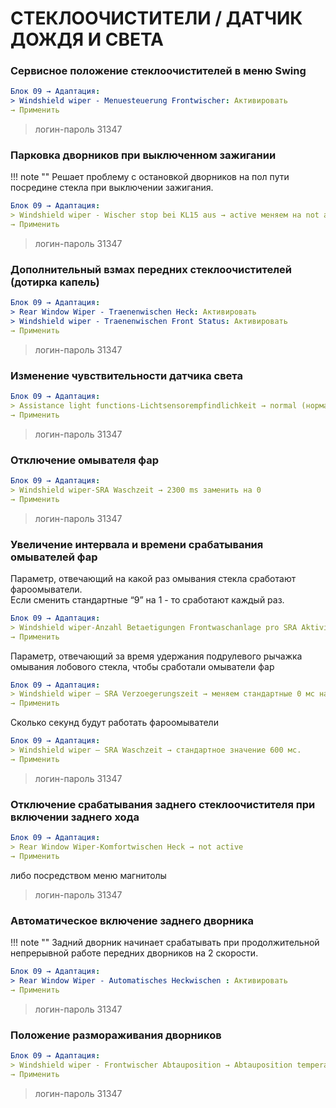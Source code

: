 # СТЕКЛООЧИСТИТЕЛИ / ДАТЧИК ДОЖДЯ И СВЕТА

### Сервисное положение стеклоочистителей в меню Swing
``` yaml
Блок 09 → Адаптация:
> Windshield wiper - Menuesteuerung Frontwischer: Активировать
→ Применить
```
> логин-пароль 31347

### Парковка дворников при выключенном зажигании

!!! note ""
    Решает проблему с остановкой дворников на пол пути посредине стекла при выключении зажигания.
``` yaml
Блок 09 → Адаптация:
> Windshield wiper - Wischer stop bei KL15 aus → active меняем на not active
→ Применить
```
> логин-пароль 31347

### Дополнительный взмах передних стеклоочистителей (дотирка капель)
``` yaml
Блок 09 → Адаптация:
> Rear Window Wiper - Traenenwischen Heck: Активировать
> Windshield wiper - Traenenwischen Front Status: Активировать
→ Применить
```
> логин-пароль 31347

### Изменение чувствительности датчика света
``` yaml
Блок 09 → Адаптация:
> Assistance light functions-Lichtsensorempfindlichkeit → normal (нормально) изменить на "non sensitive" (не чувствителен)
→ Применить
```
> логин-пароль 31347

### Отключение омывателя фар
``` yaml
Блок 09 → Адаптация:
> Windshield wiper-SRA Waschzeit → 2300 ms заменить на 0
→ Применить
```
> логин-пароль 31347

### Увеличение интервала и времени срабатывания омывателей фар

Параметр, отвечающий на какой раз омывания стекла сработают фароомыватели.  
Если сменить стандартные “9” на 1 - то сработают каждый раз.  
``` yaml
Блок 09 → Адаптация:
> Windshield wiper-Anzahl Betaetigungen Frontwaschanlage pro SRA Aktivierung → вводим «15»
→ Применить
```

Параметр, отвечающий за время удержания подрулевого рычажка омывания лобового стекла, чтобы сработали омыватели фар
``` yaml
Блок 09 → Адаптация:
> Windshield wiper — SRA Verzoegerungszeit → меняем стандартные 0 мс на, к примеру, 1500 мс (1,5 сек)
→ Применить
```

Сколько секунд будут работать фароомыватели
``` yaml
Блок 09 → Адаптация:
> Windshield wiper — SRA Waschzeit → стандартное значение 600 мс.
→ Применить
```
> логин-пароль 31347

### Отключение срабатывания заднего стеклоочистителя при включении заднего хода
``` yaml
Блок 09 → Адаптация:
> Rear Window Wiper-Komfortwischen Heck → not active
→ Применить
```
либо посредством меню магнитолы

> логин-пароль 31347

### Автоматическое включение заднего дворника

!!! note ""
    Задний дворник начинает срабатывать при продолжительной непрерывной работе передних дворников на 2 скорости.
``` yaml
Блок 09 → Адаптация:
> Rear Window Wiper - Automatisches Heckwischen : Активировать
→ Применить
```
> логин-пароль 31347

### Положение размораживания дворников
``` yaml
Блок 09 → Адаптация:
> Windshield wiper - Frontwischer Abtauposition → Abtauposition temperaturunabhaengig Referenzwischen 
→ Применить
```
> логин-пароль 31347